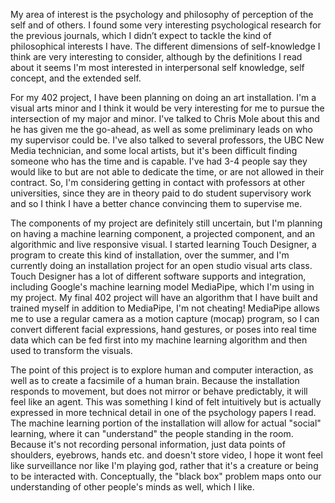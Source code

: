 My area of interest is the psychology and philosophy of perception of the self and of others. I found some very interesting psychological research for the previous journals, which I didn’t expect to tackle the kind of philosophical interests I have. The different dimensions of self-knowledge I think are very interesting to consider, although by the definitions I read about it seems I'm most interested in interpersonal self knowledge, self concept, and the extended self. 

For my 402 project, I have been planning on doing an art installation. I'm a visual arts minor and I think it would be very interesting for me to pursue the intersection of my major and minor. I've talked to Chris Mole about this and he has given me the go-ahead, as well as some preliminary leads on who my supervisor could be. I've also talked to several professors, the UBC New Media technician, and some local artists, but it's been difficult finding someone who has the time and is capable. I've had 3-4 people say they would like to but are not able to dedicate the time, or are not allowed in their contract. So, I'm considering getting in contact with professors at other universities, since they are in theory paid to do student supervisory work and so I think I have a better chance convincing them to supervise me.

The components of my project are definitely still uncertain, but I'm planning on having a machine learning component, a projected component, and an algorithmic and live responsive visual. I started learning Touch Designer, a program to create this kind of installation, over the summer, and I'm currently doing an installation project for an open studio visual arts class. Touch Designer has a lot of different software supports and integration, including Google's machine learning model MediaPipe, which I'm using in my project. My final 402 project will have an algorithm that I have built and trained myself in addition to MediaPipe, I'm not cheating! MediaPipe allows me to use a regular camera as a motion capture (mocap) program, so I can convert different facial expressions, hand gestures, or poses into real time data which can be fed first into my machine learning algorithm and then used to transform the visuals. 

The point of this project is to explore human and computer interaction, as well as to create a facsimile of a human brain. Because the installation responds to movement, but does not mirror or behave predictably, it will feel like an agent. This was something I kind of felt intuitively but is actually expressed in more technical detail in one of the psychology papers I read. The machine learning portion of the installation will allow for actual "social" learning, where it can "understand" the people standing in the room. Because it's not recording personal information, just data points of shoulders, eyebrows, hands etc. and doesn't store video, I hope it wont feel like surveillance nor like I'm playing god, rather that it's a creature or being to be interacted with. Conceptually, the "black box" problem maps onto our understanding of other people's minds as well, which I like. 